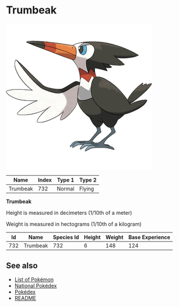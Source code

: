 # Trumbeak


![Trumbeak](images/732.png)

| **Name** | **Index** | **Type 1** | **Type 2** |
|----|----|----|----|
| Trumbeak | 732 | Normal | Flying  |

**Trumbeak** 


Height is measured in decimeters (1/10th of a meter)

Weight is measured in hectograms (1/10th of a kilogram)

| **Id** | **Name** | **Species Id** | **Height** | **Weight** | **Base Experience** |
|--------|----------|----------------|------------|------------|---------------------|
| 732 | Trumbeak | 732 | 6 | 148 | 124 |


## See also

- [List of Pokémon](../pokemon.md)
- [National Pokédex](../national_pokedex.md)
- [Pokédex](../pokedex.md)
- [README](../README.md)
